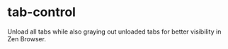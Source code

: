 # tab-control
Unload all tabs while also graying out unloaded tabs for better visibility in Zen Browser.
